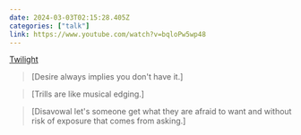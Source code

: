 ```yaml
---
date: 2024-03-03T02:15:28.405Z
categories: ["talk"]
link: https://www.youtube.com/watch?v=bqloPw5wp48
---
```

[Twilight](https://www.youtube.com/watch?v=bqloPw5wp48)

> [Desire always implies you don't have it.]

> [Trills are like musical edging.]

> [Disavowal let's someone get what they are afraid to want and without risk of exposure that comes from asking.]
